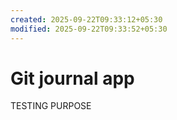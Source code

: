 ```yaml
---
created: 2025-09-22T09:33:12+05:30
modified: 2025-09-22T09:33:52+05:30
---
```


# Git journal app

TESTING PURPOSE
